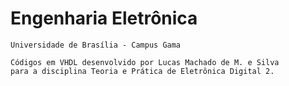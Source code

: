 # Engenharia Eletrônica
	Universidade de Brasília - Campus Gama

	Códigos em VHDL desenvolvido por Lucas Machado de M. e Silva
	para a disciplina Teoria e Prática de Eletrônica Digital 2.